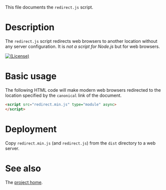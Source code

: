 This file documents the `redirect.js` script.

# Description

The `redirect.js` script redirects web browsers to another location without
any server configuration.
It is *not a script for Node.js* but for web browsers.

[![(License)](https://img.shields.io/badge/license-MIT-blue.svg)][MIT]

[MIT]: https://opensource.org/licenses/MIT

# Basic usage

The following HTML code will make modern web browsers redirected to the
location specified by the `canonical` link of the document.

```html
<script src="redirect.min.js" type="module" async>
</script>
```

# Deployment

Copy `redirect.min.js` (and `redirect.js`) from the `dist` directory to a web
server.

# See also

The [project home](https://vx68k.bitbucket.io/redirect.js/).

